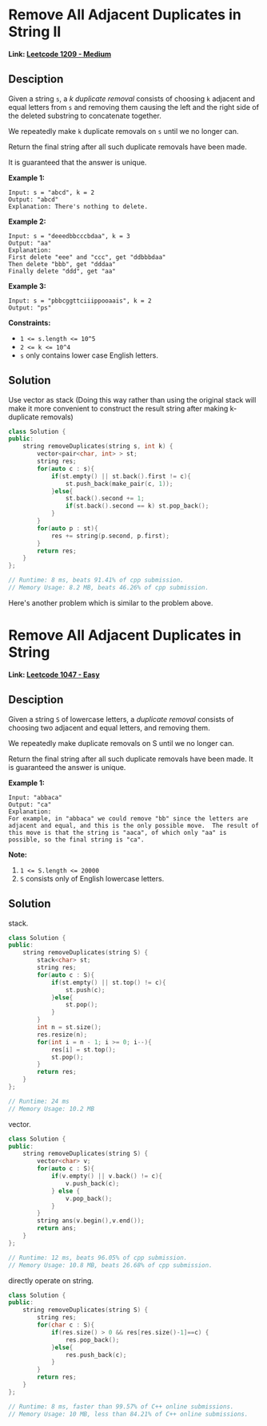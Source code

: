 # Remove All Adjacent Duplicates in String II

**Link: [Leetcode 1209 - Medium](https://leetcode.com/problems/remove-all-adjacent-duplicates-in-string-ii/)**



## Desciption

Given a string `s`, a *k* *duplicate removal* consists of choosing `k` adjacent and equal letters from `s` and removing them causing the left and the right side of the deleted substring to concatenate together.

We repeatedly make `k` duplicate removals on `s` until we no longer can.

Return the final string after all such duplicate removals have been made.

It is guaranteed that the answer is unique.

 

**Example 1:**

```
Input: s = "abcd", k = 2
Output: "abcd"
Explanation: There's nothing to delete.
```

**Example 2:**

```
Input: s = "deeedbbcccbdaa", k = 3
Output: "aa"
Explanation: 
First delete "eee" and "ccc", get "ddbbbdaa"
Then delete "bbb", get "dddaa"
Finally delete "ddd", get "aa"
```

**Example 3:**

```
Input: s = "pbbcggttciiippooaais", k = 2
Output: "ps"
```

 

**Constraints:**

- `1 <= s.length <= 10^5`
- `2 <= k <= 10^4`
- `s` only contains lower case English letters.



## Solution

Use vector as stack (Doing this way rather than using the original stack will make it more convenient to construct the result string after making k-duplicate removals)

```c++
class Solution {
public:
    string removeDuplicates(string s, int k) {
        vector<pair<char, int> > st;
        string res;
        for(auto c : s){
            if(st.empty() || st.back().first != c){
                st.push_back(make_pair(c, 1));
            }else{
                st.back().second += 1;
                if(st.back().second == k) st.pop_back();
            }
        }
        for(auto p : st){
            res += string(p.second, p.first);
        }
        return res;
    }
};

// Runtime: 8 ms, beats 91.41% of cpp submission.
// Memory Usage: 8.2 MB, beats 46.26% of cpp submission.
```



Here's another problem which is similar to the problem above.



# Remove All Adjacent Duplicates in String

**Link: [Leetcode 1047 - Easy](https://leetcode.com/problems/remove-all-adjacent-duplicates-in-string/)**



## Desciption

Given a string `S` of lowercase letters, a *duplicate removal* consists of choosing two adjacent and equal letters, and removing them.

We repeatedly make duplicate removals on S until we no longer can.

Return the final string after all such duplicate removals have been made. It is guaranteed the answer is unique.

 

**Example 1:**

```
Input: "abbaca"
Output: "ca"
Explanation: 
For example, in "abbaca" we could remove "bb" since the letters are adjacent and equal, and this is the only possible move.  The result of this move is that the string is "aaca", of which only "aa" is possible, so the final string is "ca".
```

 

**Note:**

1. `1 <= S.length <= 20000`
2. `S` consists only of English lowercase letters.



## Solution

stack.

```c++
class Solution {
public:
    string removeDuplicates(string S) {
        stack<char> st;
        string res;
        for(auto c : S){
            if(st.empty() || st.top() != c){
                st.push(c);
            }else{
                st.pop();
            }
        }
        int n = st.size();
        res.resize(n);
        for(int i = n - 1; i >= 0; i--){
            res[i] = st.top();
            st.pop();
        }
        return res;
    }
};

// Runtime: 24 ms
// Memory Usage: 10.2 MB
```

vector.

```c++
class Solution {
public:
    string removeDuplicates(string S) {
        vector<char> v;
        for(auto c : S){
            if(v.empty() || v.back() != c){
                v.push_back(c);
            } else {
                v.pop_back();
            }
        }
        string ans(v.begin(),v.end());
        return ans;
    }
};

// Runtime: 12 ms, beats 96.05% of cpp submission.
// Memory Usage: 10.8 MB, beats 26.68% of cpp submission.
```

directly operate on string.

```c++
class Solution {
public:
    string removeDuplicates(string S) {
        string res;
        for(char c : S){
            if(res.size() > 0 && res[res.size()-1]==c) {
                res.pop_back();
            }else{
                res.push_back(c);  
            }
        }
        return res;
    }
};

// Runtime: 8 ms, faster than 99.57% of C++ online submissions.
// Memory Usage: 10 MB, less than 84.21% of C++ online submissions.
```







